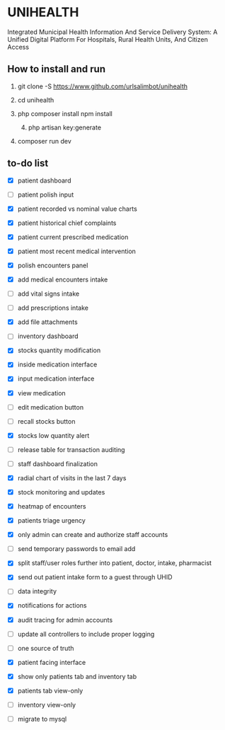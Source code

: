 # UNIHEALTH

Integrated Municipal Health Information And Service Delivery System: 
A Unified Digital Platform For 
Hospitals, 
Rural Health Units, And 
Citizen Access

## How to install and run

1. git clone -S https://www.github.com/urlsalimbot/unihealth

2. cd unihealth

3. php composer install
   npm install

      4. php artisan key:generate

6. composer run dev

## to-do list

- [x] patient dashboard

- [ ] patient polish input

- [x] patient recorded vs nominal value charts
- [x] patient historical chief complaints
- [x] patient current prescribed medication
- [x] patient most recent medical intervention

- [x] polish encounters panel
- [x] add medical encounters intake
- [ ] add vital signs intake <!--test-->
- [ ] add prescriptions intake <!--test-->

- [x] add file attachments

- [ ] inventory dashboard
- [x] stocks quantity modification
- [x] inside medication interface
- [x] input medication interface
- [x] view medication
- [ ] edit medication button <!--implement-->
- [ ] recall stocks button <!--implement-->
- [x] stocks low quantity alert
- [ ] release table for transaction auditing <!--implement-->

- [ ] staff dashboard finalization <!--polish-->
- [x] radial chart of visits in the last 7 days
- [x] stock monitoring and updates
- [x] heatmap of encounters
- [x] patients triage urgency

- [x] only admin can create and authorize staff accounts
- [ ] send temporary passwords to email add <!--implement-->

- [x] split staff/user roles further into patient, doctor, intake, pharmacist 
- [x] send out patient intake form to a guest through UHID 

- [ ] data integrity <!--complete below-->
- [x] notifications for actions
- [x] audit tracing for admin accounts
- [ ] update all controllers to include proper logging <!--test-->

- [ ] one source of truth
- [x] patient facing interface
- [x] show only patients tab and inventory tab
- [x] patients tab view-only
- [ ] inventory view-only <!--test-->

- [ ] migrate to mysql
